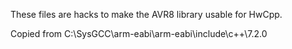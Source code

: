 These files are hacks to make the AVR8 library usable for HwCpp.

Copied from C:\SysGCC\arm-eabi\arm-eabi\include\c++\7.2.0
